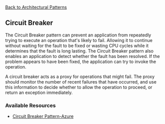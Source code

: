 [Back to Architectural Patterns](08-architectural-patterns.md)
## Circuit Breaker
The Circuit Breaker pattern can prevent an application from repeatedly trying to execute an operation that's likely to fail. Allowing it to continue without waiting for the fault to be fixed or wasting CPU cycles while it determines that the fault is long lasting. The Circuit Breaker pattern also enables an application to detect whether the fault has been resolved. If the problem appears to have been fixed, the application can try to invoke the operation.

A circuit breaker acts as a proxy for operations that might fail. The proxy should monitor the number of recent failures that have occurred, and use this information to decide whether to allow the operation to proceed, or return an exception immediately.
### Available Resources
- [Circuit Breaker Pattern-Azure](https://learn.microsoft.com/en-us/azure/architecture/patterns/circuit-breaker)